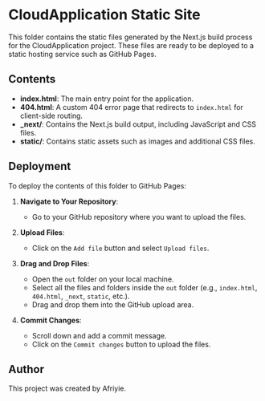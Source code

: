 # CloudApplication Static Site

This folder contains the static files generated by the Next.js build process for the CloudApplication project. These files are ready to be deployed to a static hosting service such as GitHub Pages.

## Contents

- **index.html**: The main entry point for the application.
- **404.html**: A custom 404 error page that redirects to `index.html` for client-side routing.
- **_next/**: Contains the Next.js build output, including JavaScript and CSS files.
- **static/**: Contains static assets such as images and additional CSS files.

## Deployment

To deploy the contents of this folder to GitHub Pages:

1. **Navigate to Your Repository**:
   - Go to your GitHub repository where you want to upload the files.

2. **Upload Files**:
   - Click on the `Add file` button and select `Upload files`.

3. **Drag and Drop Files**:
   - Open the `out` folder on your local machine.
   - Select all the files and folders inside the `out` folder (e.g., `index.html`, `404.html`, `_next`, `static`, etc.).
   - Drag and drop them into the GitHub upload area.

4. **Commit Changes**:
   - Scroll down and add a commit message.
   - Click on the `Commit changes` button to upload the files.

## Author

This project was created by Afriyie.
